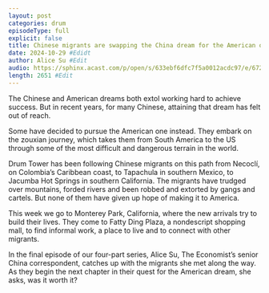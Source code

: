 ```yaml
---
layout: post
categories: drum
episodeType: full
explicit: false
title: Chinese migrants are swapping the China dream for the American one. Is it worth it? #Edit
date: 2024-10-29 #Edidt
author: Alice Su #Edit
audio: https://sphinx.acast.com/p/open/s/633ebf6dfc7f5a0012acdc97/e/6720d41a2daf19454102edad/media.mp3?tk=eyJ1aWQiOiJDQUFTIiwidGsiOiJlT3l4Q2hjciIsImFkcyI6ZmFsc2UsInNwb25zIjpmYWxzZSwidCI6IjJlODRlMDg2LTAyZTUtNGM4MS1iZjQwLTU4NzlkZWU5YjlmZCIsImluIjoiaHR0cHM6Ly9hdGVhbS1wZWdhc3VzLXB1YmxpYy1idWNrZXQtc3RhZ2luZy5zMy1ldS13ZXN0LTEuYW1hem9uYXdzLmNvbS9hdWRpby9pbnRyb19lbXB0eS5tcDMiLCJvdXQiOiJodHRwczovL2F0ZWFtLXBlZ2FzdXMtcHVibGljLWJ1Y2tldC1zdGFnaW5nLnMzLWV1LXdlc3QtMS5hbWF6b25hd3MuY29tL2F1ZGlvL291dHJvX2VtcHR5Lm1wMyIsInN0YXR1cyI6InByaXZhdGUifQ==&sig=MLaxMBXKhYI3eNWQWcrwPjCWzIhGO2ZFRCVzdakpt2g #Edit
length: 2651 #Edit
---
```

The Chinese and American dreams both extol working hard to achieve success. But in recent years, for many Chinese, attaining that dream has felt out of reach.

Some have decided to pursue the American one instead. They embark on the zouxian journey, which takes them from South America to the US through some of the most difficult and dangerous terrain in the world.

Drum Tower has been following Chinese migrants on this path from Necoclí, on Colombia’s Caribbean coast, to Tapachula in southern Mexico, to Jacumba Hot Springs in southern California. The migrants have trudged over mountains, forded rivers and been robbed and extorted by gangs and cartels. But none of them have given up hope of making it to America.

This week we go to Monterey Park, California, where the new arrivals try to build their lives. They come to Fatty Ding Plaza, a nondescript shopping mall, to find informal work, a place to live and to connect with other migrants.

In the final episode of our four-part series, Alice Su, The Economist’s senior China correspondent, catches up with the migrants she met along the way. As they begin the next chapter in their quest for the American dream, she asks, was it worth it?